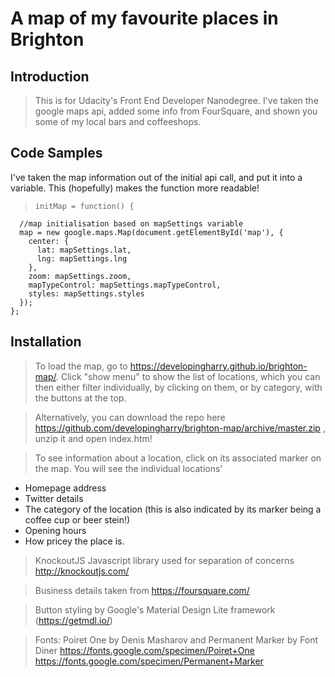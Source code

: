 # A map of my favourite places in Brighton

## Introduction

> This is for Udacity's Front End Developer Nanodegree.  I've taken the google maps api, added some info from FourSquare, and shown you some of my local bars and coffeeshops.

## Code Samples

I've taken the map information out of the initial api call, and put it into a variable.  This (hopefully) makes the function more readable!

>     initMap = function() {
      //map initialisation based on mapSettings variable
      map = new google.maps.Map(document.getElementById('map'), {
        center: {
          lat: mapSettings.lat,
          lng: mapSettings.lng
        },
        zoom: mapSettings.zoom,
        mapTypeControl: mapSettings.mapTypeControl,
        styles: mapSettings.styles
      });
    };


## Installation

> To load the map, go to https://developingharry.github.io/brighton-map/.  Click "show menu" to show the list of locations, which you can then either filter individually, by clicking on them, or by category, with the buttons at the top.

> Alternatively, you can download the repo here https://github.com/developingharry/brighton-map/archive/master.zip ,
unzip it and open index.htm!

>To see information about a location, click on its associated marker on the map.
You will see the individual locations'
* Homepage address
* Twitter details
* The category of the location (this is also indicated by its marker being a coffee cup or beer stein!)
* Opening hours
* How pricey the place is.

>KnockoutJS Javascript library used for separation of concerns
http://knockoutjs.com/

> Business details taken from https://foursquare.com/

> Button styling by Google's Material Design Lite framework (https://getmdl.io/)

> Fonts: Poiret One by Denis Masharov and Permanent Marker by Font Diner
https://fonts.google.com/specimen/Poiret+One
https://fonts.google.com/specimen/Permanent+Marker
